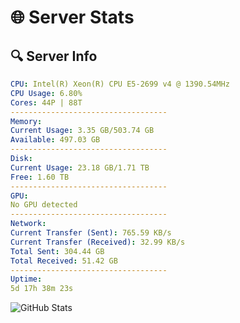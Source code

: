 # 🌐 Server Stats
## 🔍 Server Info
```yaml
CPU: Intel(R) Xeon(R) CPU E5-2699 v4 @ 1390.54MHz
CPU Usage: 6.80%
Cores: 44P | 88T
-----------------------------------
Memory:
Current Usage: 3.35 GB/503.74 GB
Available: 497.03 GB
-----------------------------------
Disk:
Current Usage: 23.18 GB/1.71 TB
Free: 1.60 TB
-----------------------------------
GPU:
No GPU detected
-----------------------------------
Network:
Current Transfer (Sent): 765.59 KB/s
Current Transfer (Received): 32.99 KB/s
Total Sent: 304.44 GB
Total Received: 51.42 GB
-----------------------------------
Uptime:
5d 17h 38m 23s
```
![GitHub Stats](https://img.shields.io/badge/Updated-2025-04-25_10:47:11-blue)